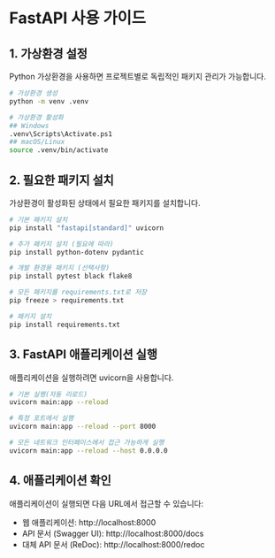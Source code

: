 # FastAPI 사용 가이드

## 1. 가상환경 설정

Python 가상환경을 사용하면 프로젝트별로 독립적인 패키지 관리가 가능합니다.

```bash
# 가상환경 생성
python -m venv .venv

# 가상환경 활성화
## Windows
.venv\Scripts\Activate.ps1
## macOS/Linux
source .venv/bin/activate
```

## 2. 필요한 패키지 설치

가상환경이 활성화된 상태에서 필요한 패키지를 설치합니다.

```bash
# 기본 패키지 설치
pip install "fastapi[standard]" uvicorn

# 추가 패키지 설치 (필요에 따라)
pip install python-dotenv pydantic

# 개발 환경용 패키지 (선택사항)
pip install pytest black flake8

# 모든 패키지를 requirements.txt로 저장
pip freeze > requirements.txt

# 패키지 설치
pip install requirements.txt
```

## 3. FastAPI 애플리케이션 실행

애플리케이션을 실행하려면 uvicorn을 사용합니다.

```bash
# 기본 실행(자동 리로드)
uvicorn main:app --reload

# 특정 포트에서 실행
uvicorn main:app --reload --port 8000

# 모든 네트워크 인터페이스에서 접근 가능하게 실행
uvicorn main:app --reload --host 0.0.0.0
```

## 4. 애플리케이션 확인

애플리케이션이 실행되면 다음 URL에서 접근할 수 있습니다:

- 웹 애플리케이션: http://localhost:8000
- API 문서 (Swagger UI): http://localhost:8000/docs
- 대체 API 문서 (ReDoc): http://localhost:8000/redoc
